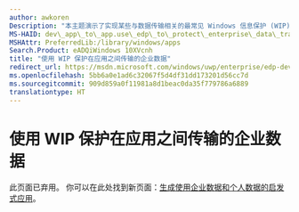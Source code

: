 ```yaml
---
author: awkoren
Description: "本主题演示了实现某些与数据传输相关的最常见 Windows 信息保护 (WIP) 方案所需的编码任务示例。"
MS-HAID: dev\_app\_to\_app.use\_edp\_to\_protect\_enterprise\_data\_transferred\_between\_apps
MSHAttr: PreferredLib:/library/windows/apps
Search.Product: eADQiWindows 10XVcnh
title: "使用 WIP 保护在应用之间传输的企业数据"
redirect_url: https://msdn.microsoft.com/windows/uwp/enterprise/edp-dev-guide
ms.openlocfilehash: 5bb6a0e1ad6c32067f5d4df31dd173201d56cc7d
ms.sourcegitcommit: 909d859a0f11981a8d1beac0da35f779786a6889
translationtype: HT
---
```

# <a name="use-wip-to-protect-enterprise-data-transferred-between-apps"></a>使用 WIP 保护在应用之间传输的企业数据


此页面已弃用。 你可以在此处找到新页面：[生成使用企业数据和个人数据的启发式应用](https://msdn.microsoft.com/windows/uwp/enterprise/edp-dev-guide)。
